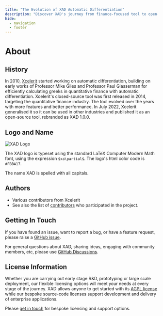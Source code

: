 ```yaml
---
title: "The Evolution of XAD Automatic Differentiation"
description: "Discover XAD's journey from finance-focused tool to open-source innovation, fostering wide industry applications. Engage with our vibrant community."
hide:
  - navigation
  - footer
---
```


# About

## History

In 2010, [Xcelerit](https://www.xcelerit.com) started working on automatic differentiation,
building on early works of Professor Mike Giles and Professor Paul Glasserman
for efficiently calculating greeks in quantitative finance with automatic differentiation.
Xcelerit's closed-source tool was first released in 2014,
targeting the quantitative finance industry.
The tool evolved over the years with more features and better performance.
In July 2022, Xcelerit generalised it so it can be used in other industries and published it as an open-source tool,
rebranded as XAD 1.0.0.

## Logo and Name

![XAD Logo](images/logo.svg)

The XAD logo is typeset using the standard LaTeX Computer Modern Math font, using the expression `$xa\partial$`. The logo's html color code is `#FBBA17`.

The name XAD is spelled with all capitals.

## Authors

*   Various contributors from Xcelerit
*   See also the list of [contributors](https://github.com/auto-differentiation/xad/contributors) who participated in the project.

## Getting In Touch

If you have found an issue, want to report a bug, or have a feature request, please raise a [GitHub issue](https://github.com/auto-differentiation/xad/issues).

For general questions about XAD, sharing ideas, engaging with community members, etc, please use [GitHub Discussions](https://github.com/auto-differentiation/xad/discussions).

## License Information

Whether you are carrying out early stage R&D, prototyping or large scale deployment, our flexible licensing options will meet your needs at every stage of the journey.
XAD allows anyone to get started with its [AGPL license](https://www.gnu.org/licenses/agpl-3.0.en.html) while our bespoke source-code licenses support development and delivery of enterprise applications.

Please [get in touch](https://www.xcelerit.com/xad-enterprise-support/) for bespoke licensing and support options.
